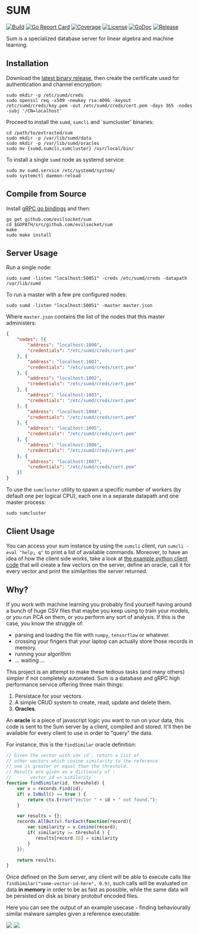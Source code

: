 # SUM

[![Build](https://img.shields.io/travis/evilsocket/sum/master.svg?style=flat-square)](https://travis-ci.org/evilsocket/sum) 
[![Go Report Card](https://goreportcard.com/badge/github.com/evilsocket/sum)](https://goreportcard.com/report/github.com/evilsocket/sum) 
[![Coverage](https://img.shields.io/codecov/c/github/evilsocket/sum/master.svg?style=flat-square)](https://codecov.io/gh/evilsocket/sum) 
[![License](https://img.shields.io/badge/license-GPL3-brightgreen.svg?style=flat-square)](/LICENSE) 
[![GoDoc](https://godoc.org/github.com/evilsocket/sum?status.svg)](https://godoc.org/github.com/evilsocket/sum) 
[![Release](https://img.shields.io/github/release/evilsocket/sum.svg?style=flat-square)](https://github.com/evilsocket/sum/releases/latest) 

Sum is a specialized database server for linear algebra and machine learning.

## Installation

Download the [latest binary release](https://github.com/evilsocket/sum/releases/latest), then create the certificate used for authentication and channel encryption:

	sudo mkdir -p /etc/sumd/creds
	sudo openssl req -x509 -newkey rsa:4096 -keyout /etc/sumd/creds/key.pem -out /etc/sumd/creds/cert.pem -days 365 -nodes -subj '/CN=localhost'

Proceed to install the `sumd`, `sumcli` and `sumcluster' binaries:

    cd /path/to/extracted/sum
	sudo mkdir -p /var/lib/sumd/data
	sudo mkdir -p /var/lib/sumd/oracles
	sudo mv {sumd,sumcli,sumcluster} /usr/local/bin/

To install a single `sumd` node as systemd service:

	sudo mv sumd.service /etc/systemd/system/
	sudo systemctl daemon-reload

## Compile from Source

Install [gRPC go bindings](https://grpc.io/docs/quickstart/go/) and then:

    go get github.com/evilsocket/sum
    cd $GOPATH/src/github.com/evilsocket/sum
    make
    sudo make install

## Server Usage

Run a single node:

    sudo sumd -listen "localhost:50051" -creds /etc/sumd/creds -datapath /var/lib/sumd

To run a master with a few pre configured nodes:

    sudo sumd -listen "localhost:50051" -master master.json

Where `master.json` contains the list of the nodes that this master administers:

```json
{
	"nodes": [{
		"address": "localhost:1000",
		"credentials": "/etc/sumd/creds/cert.pem"
	}, {
		"address": "localhost:1001",
		"credentials": "/etc/sumd/creds/cert.pem"
	}, {
		"address": "localhost:1002",
		"credentials": "/etc/sumd/creds/cert.pem"
	}, {
		"address": "localhost:1003",
		"credentials": "/etc/sumd/creds/cert.pem"
	}, {
		"address": "localhost:1004",
		"credentials": "/etc/sumd/creds/cert.pem"
	}, {
		"address": "localhost:1005",
		"credentials": "/etc/sumd/creds/cert.pem"
	}, {
		"address": "localhost:1006",
		"credentials": "/etc/sumd/creds/cert.pem"
	}, {
		"address": "localhost:1007",
		"credentials": "/etc/sumd/creds/cert.pem"
	}]
}
```

To use the `sumcluster` utility to spawn a specific number of workers (by default one per logical CPU), each one in a separate datapath and one master process:

    sudo sumcluster

## Client Usage

You can access your sum instance by using the `sumcli` client, run `sumcli -eval "help; q"` to print a list of available commands. Moreover, to have an idea of how the client side works, take a look at [the example python client code](https://github.com/evilsocket/sumpy/blob/master/example.py) that will create a few vectors on the server, define an oracle, call it for every vector and print the similarities the server returned.

## Why?

If you work with machine learning you probably find yourself having around a bunch of huge CSV files that maybe you 
keep using to train your models, or you run PCA on them, or you perform any sort of analysis. If this is the case, you 
know the struggle of:

* parsing and loading the file with `numpy`, `tensorflow` or whatever.
* crossing your fingers that your laptop can actually store those records in memory.
* running your algorithm
* ... waiting ...

This project is an attempt to make these tedious tasks (and many others) simpler if not completely automated. Sum is a database and gRPC high performance service offering three main things:

1. Persistace for your vectors.
2. A simple CRUD system to create, read, update and delete them.
3. **Oracles**.

An **oracle** is a piece of javascript logic you want to run on your data, this code is sent to the Sum server by a 
client, compiled and stored. It'll then be available for every client to use in order to "query" the data.

For instance, this is the `findSimilar` oracle definition:

```js
// Given the vector with id=`id`, return a list of
// other vectors which cosine similarity to the reference
// one is greater or equal than the threshold.
// Results are given as a dictionary of :
//      `vector_id => similarity`
function findSimilar(id, threshold) {
    var v = records.Find(id);
    if( v.IsNull() == true ) {
        return ctx.Error("Vector " + id + " not found.");
    }

    var results = {};
    records.AllBut(v).forEach(function(record){
        var similarity = v.Cosine(record);
        if( similarity >= threshold ) {
           results[record.ID] = similarity
        }
    });

    return results;
}
```

Once defined on the Sum server, any client will be able to execute calls like `findSimilar("some-vector-id-here", 0.9)`, such
calls will be evaluated on data **in memory** in order to be as fast as possible, while the same data will be persisted on disk 
as binary protobuf encoded files.

Here you can see the output of an example usecase - finding behaviourally similar malware samples given a reference executable:

<img src="https://raw.githubusercontent.com/evilsocket/sum/master/malware_pe.png" />

<img src="https://raw.githubusercontent.com/evilsocket/sum/master/malware_elf.png" />
